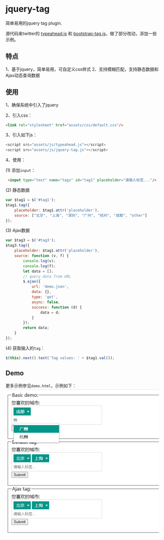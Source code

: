 # jquery-tag
简单易用的jquery tag plugin.

源代码来twitter的 [typeahead.js](http://twitter.github.com/bootstrap/javascript.html#typeahead) 和 [bootstrap-tag.js](https://github.com/fdeschenes/bootstrap-tag)，做了部分改动，添加一些示例。

## 特点

1、基于jquery，简单易用，可自定义css样式
2、支持模糊匹配，支持静态数据和Ajax动态查询数据

## 使用

1、确保系统中引入了jquery

2、引入css：
```html
<link rel="stylesheet" href="assets/css/default.css"/>
```

3、引入如下js：
```javascript
<script src="assets/js/typeahead.js"></script>
<script src="assets/js/jquery-tag.js"></script>
```

4、使用：

(1) 添加`input`：
```html
 <input type="text" name="tags" id="tag1" placeholder="请输入标签..."/>
```
(2) 静态数据
```javascript
var $tag1 = $('#tag1');
$tag1.tag({
    placeholder: $tag1.attr('placeholder'),
    source: ["北京", "上海", "深圳", "广州", "杭州", "成都", "other"]
});
```

(3) Ajax数据
```javascript
var $tag3 = $('#tag3');
$tag3.tag({
    placeholder: $tag1.attr('placeholder'),
    source: function (v, f) {
        console.log(v);
        console.log(f);
        let data = [];
        // query data from URL
        $.ajax({
            url: 'demo.json',
            data: {},
            type: 'get',
            async: false,
            success: function (d) {
                data = d;
            }
        });
        return data;
    }
});
```

(4) 获取输入的`tag`：
```javascript
$(this).next().text('Tag values: ' + $tag1.val());
```

## Demo

更多示例参见`demo.html`，示例如下：
![示例图片](demo.png)
